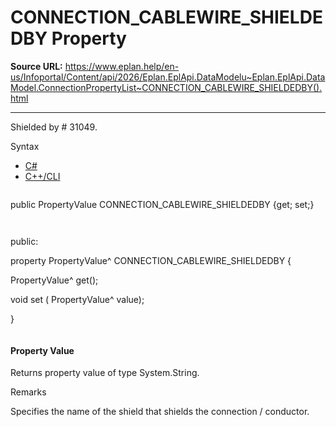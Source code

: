 # CONNECTION_CABLEWIRE_SHIELDEDBY Property

**Source URL:** https://www.eplan.help/en-us/Infoportal/Content/api/2026/Eplan.EplApi.DataModelu~Eplan.EplApi.DataModel.ConnectionPropertyList~CONNECTION_CABLEWIRE_SHIELDEDBY().html

---

Shielded by # 31049.

Syntax

- [C#](#i-syntax-CS)
- [C++/CLI](#i-syntax-CPP2005)

```
```
public PropertyValue CONNECTION_CABLEWIRE_SHIELDEDBY {get; set;}
```
```

```
```
public:

property PropertyValue^ CONNECTION_CABLEWIRE_SHIELDEDBY {

   PropertyValue^ get();

   void set (    PropertyValue^ value);

}
```
```

#### Property Value

Returns property value of type System.String.

Remarks

Specifies the name of the shield that shields the connection / conductor.
